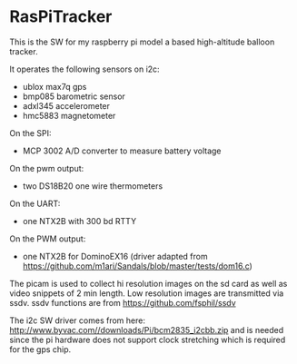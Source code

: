 RasPiTracker
============

This is the SW for my raspberry pi model a based high-altitude balloon tracker.

It operates the following sensors on i2c:

- ublox max7q gps
- bmp085 barometric sensor
- adxl345 accelerometer
- hmc5883 magnetometer

On the SPI:
- MCP 3002 A/D converter to measure battery voltage

On the pwm output:
- two DS18B20 one wire thermometers

On the UART:
- one NTX2B with 300 bd RTTY

On the PWM output:
- one NTX2B for DominoEX16 (driver adapted from https://github.com/m1ari/Sandals/blob/master/tests/dom16.c)

The picam is used to collect hi resolution images on the sd card as well as video snippets of 2 min length. Low resolution images are transmitted via ssdv. ssdv functions are from https://github.com/fsphil/ssdv

The i2c SW driver comes from here: http://www.byvac.com//downloads/Pi/bcm2835_i2cbb.zip and is needed since the pi hardware does not support clock stretching which is required for the gps chip.






